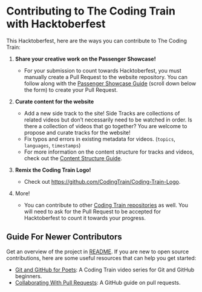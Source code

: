 # Contributing to The Coding Train with Hacktoberfest

This Hacktoberfest, here are the ways you can contribute to The Coding Train:

1. **Share your creative work on the Passenger Showcase!**

   - For your submission to count towards Hacktoberfest, you must manually create a Pull Request to the website repository. You can follow along with the [Passenger Showcase Guide](http://thecodingtrain.com/passenger-showcase-guide) (scroll down below the form) to create your Pull Request.

2. **Curate content for the website**

   - Add a new side track to the site! Side Tracks are collections of related videos but don’t necessarily need to be watched in order. Is there a collection of videos that go together? You are welcome to propose and curate tracks for the website!
   - Fix typos and errors in existing metadata for videos. (`topics`, `languages`, `timestamps`)
   - For more information on the content structure for tracks and videos, check out the [Content Structure Guide](https://github.com/CodingTrain/thecodingtrain.com/blob/main/CODE_OF_CONDUCT.md).

3. **Remix the Coding Train Logo!**

   - Check out https://github.com/CodingTrain/Coding-Train-Logo.

4. More!

   - You can contribute to other [Coding Train repositories](https://github.com/CodingTrain/) as well. You will need to ask for the Pull Request to be accepted for Hacktoberfest to count it towards your progress.

## Guide For Newer Contributors

Get an overview of the project in [README](https://github.com/CodingTrain/thecodingtrain.com#readme). If you are new to open source contributions, here are some useful resources that can help you get started:

- [Git and GitHub for Poets](https://www.youtube.com/playlist?list=PLRqwX-V7Uu6ZF9C0YMKuns9sLDzK6zoiV): A Coding Train video series for Git and GitHub beginners.
- [Collaborating With Pull Requests](https://docs.github.com/en/pull-requests/collaborating-with-pull-requests): A GitHub guide on pull requests.
